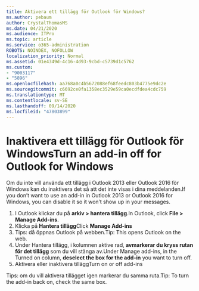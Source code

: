 ```yaml
---
title: Aktivera ett tillägg för Outlook för Windows?
ms.author: pebaum
author: CrystalThomasMS
ms.date: 04/21/2020
ms.audience: ITPro
ms.topic: article
ms.service: o365-administration
ROBOTS: NOINDEX, NOFOLLOW
localization_priority: Normal
ms.assetid: 01e4349d-4c16-4d93-9cbd-c5739d1c5762
ms.custom:
- "9003117"
- "5896"
ms.openlocfilehash: aa768a0c4b5672088ef68feedc803b4775e9dc2e
ms.sourcegitcommit: c6692ce0fa1358ec3529e59ca0ecdfdea4cdc759
ms.translationtype: MT
ms.contentlocale: sv-SE
ms.lasthandoff: 09/14/2020
ms.locfileid: "47803899"
---
```

# <a name="turn-an-add-in-off-for-outlook-for-windows"></a><span data-ttu-id="36086-102">Inaktivera ett tillägg för Outlook för Windows</span><span class="sxs-lookup"><span data-stu-id="36086-102">Turn an add-in off for Outlook for Windows</span></span>

<span data-ttu-id="36086-103">Om du inte vill använda ett tillägg i Outlook 2013 eller Outlook 2016 för Windows kan du inaktivera det så att det inte visas i dina meddelanden.</span><span class="sxs-lookup"><span data-stu-id="36086-103">If you don’t want to use an add-in in Outlook 2013 or Outlook 2016 for Windows, you can disable it so it won’t show up in your messages.</span></span>  

1. <span data-ttu-id="36086-104">I Outlook klickar du på **arkiv > hantera tillägg**.</span><span class="sxs-lookup"><span data-stu-id="36086-104">In Outlook, click **File > Manage Add-ins**.</span></span>
2. <span data-ttu-id="36086-105">Klicka på  **Hantera tillägg**</span><span class="sxs-lookup"><span data-stu-id="36086-105">Click  **Manage Add-ins**</span></span>
3. <span data-ttu-id="36086-106">Tips: då öppnas Outlook på webben.</span><span class="sxs-lookup"><span data-stu-id="36086-106">Tip: This opens Outlook on the web.</span></span>
4. <span data-ttu-id="36086-107">Under Hantera tillägg, i kolumnen aktive rad, **avmarkerar du kryss rutan för det tillägg**  som du vill stänga av.</span><span class="sxs-lookup"><span data-stu-id="36086-107">Under Manage add-ins, in the Turned on column, **deselect the box for the add-in**  you want to turn off.</span></span>
5. <span data-ttu-id="36086-108">Aktivera eller inaktivera tillägg</span><span class="sxs-lookup"><span data-stu-id="36086-108">Turn on or off add-ins</span></span>

<span data-ttu-id="36086-109">Tips: om du vill aktivera tillägget igen markerar du samma ruta.</span><span class="sxs-lookup"><span data-stu-id="36086-109">Tip: To turn the add-in back on, check the same box.</span></span>

